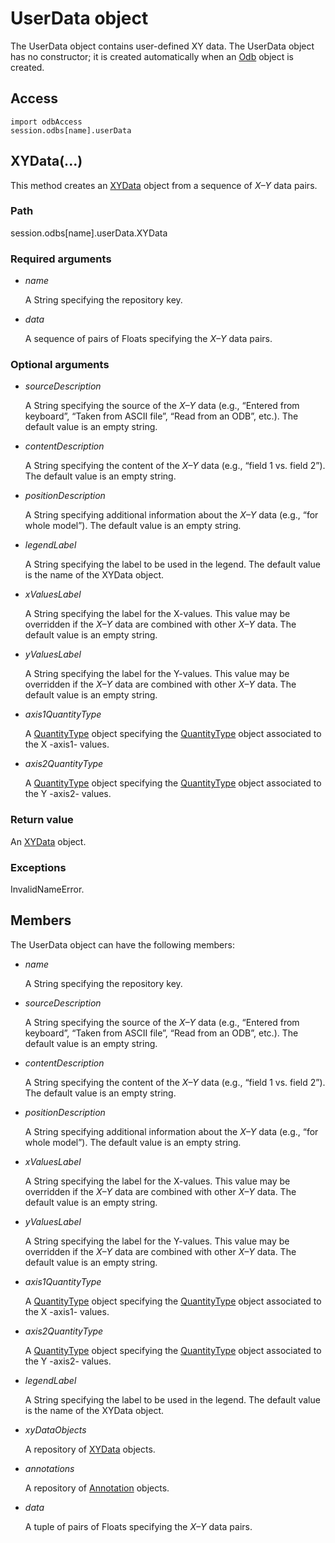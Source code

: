 # UserData object

The UserData object contains user-defined XY data. The UserData object has no constructor; it is created automatically when an [Odb](https://help.3ds.com/2022/english/DSSIMULIA_Established/SIMACAEKERRefMap/simaker-c-odbpyc.htm?ContextScope=all) object is created.

## Access

```
import odbAccess
session.odbs[name].userData
```

## XYData(...)



This method creates an [XYData](https://help.3ds.com/2022/english/DSSIMULIA_Established/SIMACAEKERRefMap/simaker-c-xydatapyc.htm?ContextScope=all) object from a sequence of *X–Y* data pairs.



### Path

session.odbs[name].userData.XYData

### Required arguments

- *name*

  A String specifying the repository key.

- *data*

  A sequence of pairs of Floats specifying the *X–Y* data pairs.

### Optional arguments

- *sourceDescription*

  A String specifying the source of the *X–Y* data (e.g., “Entered from keyboard”, “Taken from ASCII file”, “Read from an ODB”, etc.). The default value is an empty string.

- *contentDescription*

  A String specifying the content of the *X–Y* data (e.g., “field 1 vs. field 2”). The default value is an empty string.

- *positionDescription*

  A String specifying additional information about the *X–Y* data (e.g., “for whole model”). The default value is an empty string.

- *legendLabel*

  A String specifying the label to be used in the legend. The default value is the name of the XYData object.

- *xValuesLabel*

  A String specifying the label for the X-values. This value may be overridden if the *X–Y* data are combined with other *X–Y* data. The default value is an empty string.

- *yValuesLabel*

  A String specifying the label for the Y-values. This value may be overridden if the *X–Y* data are combined with other *X–Y* data. The default value is an empty string.

- *axis1QuantityType*

  A [QuantityType](https://help.3ds.com/2022/english/DSSIMULIA_Established/SIMACAEKERRefMap/simaker-c-quantitytypepyc.htm?ContextScope=all) object specifying the [QuantityType](https://help.3ds.com/2022/english/DSSIMULIA_Established/SIMACAEKERRefMap/simaker-c-quantitytypepyc.htm?ContextScope=all) object associated to the X -axis1- values.

- *axis2QuantityType*

  A [QuantityType](https://help.3ds.com/2022/english/DSSIMULIA_Established/SIMACAEKERRefMap/simaker-c-quantitytypepyc.htm?ContextScope=all) object specifying the [QuantityType](https://help.3ds.com/2022/english/DSSIMULIA_Established/SIMACAEKERRefMap/simaker-c-quantitytypepyc.htm?ContextScope=all) object associated to the Y -axis2- values.

### Return value

An [XYData](https://help.3ds.com/2022/english/DSSIMULIA_Established/SIMACAEKERRefMap/simaker-c-xydatapyc.htm?ContextScope=all) object.

### Exceptions

InvalidNameError.



## Members

The UserData object can have the following members:

- *name*

  A String specifying the repository key.

- *sourceDescription*

  A String specifying the source of the *X–Y* data (e.g., “Entered from keyboard”, “Taken from ASCII file”, “Read from an ODB”, etc.). The default value is an empty string.

- *contentDescription*

  A String specifying the content of the *X–Y* data (e.g., “field 1 vs. field 2”). The default value is an empty string.

- *positionDescription*

  A String specifying additional information about the *X–Y* data (e.g., “for whole model”). The default value is an empty string.

- *xValuesLabel*

  A String specifying the label for the X-values. This value may be overridden if the *X–Y* data are combined with other *X–Y* data. The default value is an empty string.

- *yValuesLabel*

  A String specifying the label for the Y-values. This value may be overridden if the *X–Y* data are combined with other *X–Y* data. The default value is an empty string.

- *axis1QuantityType*

  A [QuantityType](https://help.3ds.com/2022/english/DSSIMULIA_Established/SIMACAEKERRefMap/simaker-c-quantitytypepyc.htm?ContextScope=all) object specifying the [QuantityType](https://help.3ds.com/2022/english/DSSIMULIA_Established/SIMACAEKERRefMap/simaker-c-quantitytypepyc.htm?ContextScope=all) object associated to the X -axis1- values.

- *axis2QuantityType*

  A [QuantityType](https://help.3ds.com/2022/english/DSSIMULIA_Established/SIMACAEKERRefMap/simaker-c-quantitytypepyc.htm?ContextScope=all) object specifying the [QuantityType](https://help.3ds.com/2022/english/DSSIMULIA_Established/SIMACAEKERRefMap/simaker-c-quantitytypepyc.htm?ContextScope=all) object associated to the Y -axis2- values.

- *legendLabel*

  A String specifying the label to be used in the legend. The default value is the name of the XYData object.

- *xyDataObjects*

  A repository of [XYData](https://help.3ds.com/2022/english/DSSIMULIA_Established/SIMACAEKERRefMap/simaker-c-xydatapyc.htm?ContextScope=all) objects.

- *annotations*

  A repository of [Annotation](https://help.3ds.com/2022/english/DSSIMULIA_Established/SIMACAEKERRefMap/simaker-c-annotationpyc.htm?ContextScope=all) objects.

- *data*

  A tuple of pairs of Floats specifying the *X–Y* data pairs.